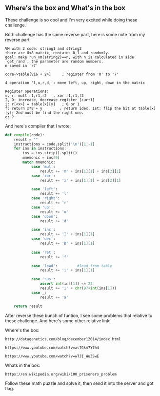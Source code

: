 ## Where's the box and What's in the box


These challenge is so cool and I'm very excited while doing these challenge.

Both challenge has the same reverse part, here is some note from my reverse part

```
VM with 2 code: string1 and string2
there are 8x8 matrix, contains 0,1 and randomly.
goal: make run_vm(string2)==n, with n is calculated in side `get_rand`, the parameter are random numbers.
n saved in `r7`

core->table[v16 + 24]     ; register from '0' to '7'

4 operation 'l,u,r,d,': move left, up, right, down in the matrix

Register operations:
m, r: mult r1,r1,r2   , xor r1,r1,f2
I, D: increase, decrease register [cur+1]
i: r[<x>] = table[x][y]   ; 0 or 1
f: return x*8 + y        ; return idex, 1st: flip the bit at table[x][y]; 2nd must be find the right one.
c: ?
```

And here's compiler that I wrote:

```py
def compile(code):
    result = ""
    instructions = code.split('\n')[1:-1]
    for ins in instructions:
        ins = ins.strip().split()
        mnemonic = ins[0]
        match mnemonic:
            case 'mul':
                result += 'm' + ins[1][1] + ins[2][1]
            case 'xor':
                result += 'x' + ins[1][1] + ins[2][1]

            case 'left':
                result += 'l'
            case 'right':
                result += 'r'
            case 'up':
                result += 'u'
            case 'down':
                result += 'd'

            case 'inc':
                result += 'I' + ins[1][1]
            case 'dec':
                result += 'D' + ins[1][1]  
            
            case 'ret':
                result += 'f'

            case 'load':         #load from table
                result += 'i' + ins[1][1]

            case 'sus':
                assert int(ins[1]) <= 23
                result += 'i' + chr(97+int(ins[1]))
            case _:
                result += 'a'

    return result
```

After reverse these bunch of funtion, I see some problems that relative to these challenge. And here's some other relative link:

Where's the box: 

    http://datagenetics.com/blog/december12014/index.html

    https://www.youtube.com/watch?v=as7Gkm7Y7h4

    https://www.youtube.com/watch?v=wTJI_WuZSwE

Whats in the box: 

    https://en.wikipedia.org/wiki/100_prisoners_problem

Follow these math puzzle and solve it, then send it into the server and got flag.